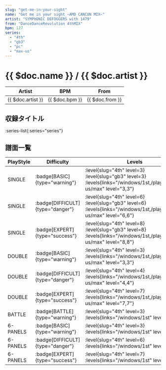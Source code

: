 ```yaml
---
slug: "get-me-in-your-sight"
name: "Get me in your sight ~AMD CANCUN MIX~"
artist: "SYMPHONIC DEFOGGERS with 1479"
from: "DanceDanceRevolution 4thMIX"
bpm: 127
series:
  - "4th"
  - "gb3"
  - "pc"
  - "max-us"
---
```


# {{ $doc.name }} / {{ $doc.artist }}

|Artist|BPM|From|
|------|---|----|
|{{ $doc.artist }}|{{ $doc.bpm }}|{{ $doc.from }}|

## 収録タイトル

:series-list{:series="series"}

## 譜面一覧

|PlayStyle|Difficulty|Levels|Notes|Movie|
|---------|----------|------|-----|-----|
|SINGLE| :badge[BASIC]{type="warning"}|<div class="field is-grouped is-grouped-multiline"> :level{slug="4th" level=3} :level{slug="gb3" level=3} :levels{links="/windows/1st,/playstation2-us/max" level="3,3"}</div>|153/0||
|SINGLE| :badge[DIFFICULT]{type="danger"}|<div class="field is-grouped is-grouped-multiline"> :level{slug="4th" level=6} :level{slug="gb3" level=6} :levels{links="/windows/1st,/playstation2-us/max" level="6,6"}</div>|227/0||
|SINGLE| :badge[EXPERT]{type="success"}|<div class="field is-grouped is-grouped-multiline"> :level{slug="4th" level=8} :level{slug="gb3" level=8} :levels{links="/windows/1st,/playstation2-us/max" level="8,8"}</div>|284/0||
|DOUBLE| :badge[BASIC]{type="warning"}|<div class="field is-grouped is-grouped-multiline"> :level{slug="4th" level=3} :levels{links="/windows/1st,/playstation2-us/max" level="3,3"}</div>|149/0||
|DOUBLE| :badge[DIFFICULT]{type="danger"}|<div class="field is-grouped is-grouped-multiline"> :level{slug="4th" level=4} :levels{links="/windows/1st,/playstation2-us/max" level="4,4"}</div>|196/0||
|DOUBLE| :badge[EXPERT]{type="success"}|<div class="field is-grouped is-grouped-multiline"> :level{slug="4th" level=7} :levels{links="/windows/1st,/playstation2-us/max" level="7,7"}</div>|277/0||
|BATTLE| :badge[BATTLE]{type="warning"}|<div class="field is-grouped is-grouped-multiline"> :level{slug="4th" level=3} :levels{links="/windows/1st" level="3"}</div>|||
|6-PANELS| :badge[BASIC]{type="warning"}|<div class="field is-grouped is-grouped-multiline"> :level{slug="4th" level=3} :levels{links="/windows/1st" level="3"}</div>|129/0||
|6-PANELS| :badge[DIFFICULT]{type="danger"}|<div class="field is-grouped is-grouped-multiline"> :level{slug="4th" level=6} :levels{links="/windows/1st" level="6"}</div>|218/0||
|6-PANELS| :badge[EXPERT]{type="success"}|<div class="field is-grouped is-grouped-multiline"> :level{slug="4th" level=7} :levels{links="/windows/1st" level="7"}</div>|244/0||
